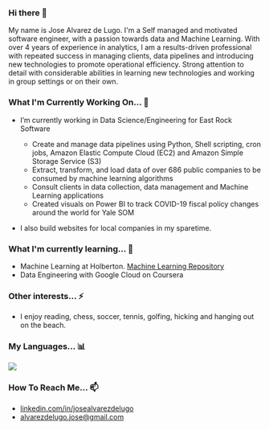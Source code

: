 ### Hi there 👋

My name is Jose Alvarez de Lugo. I'm a Self managed and motivated software engineer, with a passion towards data and Machine Learning. With over 4 years of experience in analytics, I am a results-driven professional with repeated success in managing clients, data pipelines and introducing new technologies to promote operational efficiency. Strong attention to detail with considerable abilities in learning new technologies and working in group settings or on their own.

### What I'm Currently Working On... 🔭

- I’m currently working in Data Science/Engineering for East Rock Software
    - Create and manage data pipelines using Python, Shell scripting, cron jobs,  Amazon Elastic Compute Cloud (EC2) and Amazon Simple Storage Service (S3)
    - Extract, transform, and load data of over 686 public companies to be consumed by machine learning algorithms
    - Consult clients in data collection, data management and Machine Learning applications
    - Created visuals on Power BI to track COVID-19 fiscal policy changes around the world for Yale SOM

- I also build websites for local companies in my sparetime.

### What I'm currently learning... 🌱

- Machine Learning at Holberton. [Machine Learning Repository](https://github.com/jgadelugo/holbertonschool-machine_learning)
- Data Engineering with Google Cloud on Coursera

### Other interests... ⚡

- I enjoy reading, chess, soccer, tennis, golfing, hicking and hanging out on the beach.

### My Languages... 📊
![](https://github-readme-stats.vercel.app/api/top-langs/?username=jgadelugo)

### How To Reach Me... 📫
- [linkedin.com/in/josealvarezdelugo](https://www.linkedin.com/in/josealvarezdelugo/)
- alvarezdelugo.jose@gmail.com
